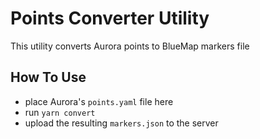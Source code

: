 # Points Converter Utility

This utility converts Aurora points to BlueMap markers file

## How To Use

- place Aurora's `points.yaml` file here
- run `yarn convert`
- upload the resulting `markers.json` to the server
